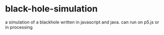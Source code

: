 # black-hole-simulation
a simulation of a blackhole written in javascript and java. can run on p5.js or in processing
